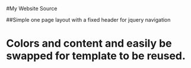 #My Website Source

##Simple one page layout with a fixed header for jquery navigation

Colors and content and easily be swapped for template to be reused.
========
